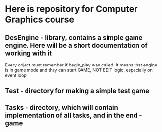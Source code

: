 # Here is repository for Computer Graphics course

## DesEngine - library, contains a simple game engine. Here will be a short documentation of working with it

Every object must remember if begin_play was called. It means that engine is in game mode and they can start GAME, NOT EDIT logic, especially on event loop.

## Test - directory for making a simple test game
## Tasks - directory, which will contain implementation of all tasks, and in the end - game
